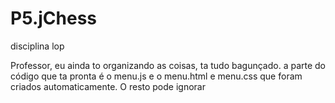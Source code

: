 # P5.jChess
disciplina lop

Professor, eu ainda to organizando as coisas, ta tudo bagunçado. a parte do código que ta pronta é o menu.js e o menu.html e menu.css que foram criados automaticamente.
O resto pode ignorar
